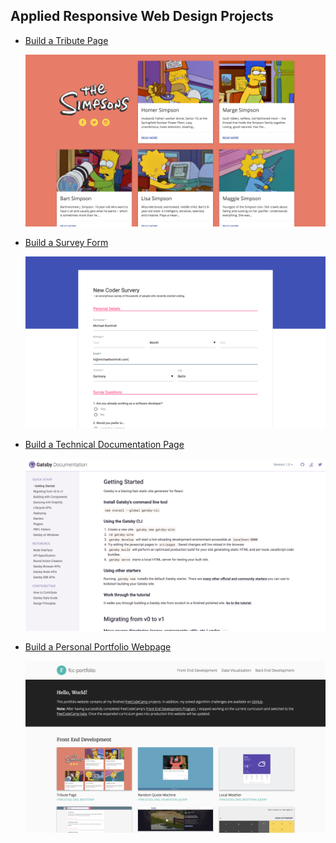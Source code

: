 ## Applied Responsive Web Design Projects

* [Build a Tribute Page](https://bomholtm.github.io/fcc/applied_responsive_web_design_projects/tribute_page)

  [![](../_assets/README/tribute_page.png)](https://bomholtm.github.io/fcc/applied_responsive_web_design_projects/tribute_page)

* [Build a Survey Form](https://bomholtm.github.io/fcc/applied_responsive_web_design_projects/survey_form)

  [![](../_assets/README/survey_form.png)](https://bomholtm.github.io/fcc/applied_responsive_web_design_projects/survey_form)

* [Build a Technical Documentation Page](https://bomholtm.github.io/fcc/applied_responsive_web_design_projects/documentation_page)

  [![](../_assets/README/documentation_page.png)](https://bomholtm.github.io/fcc/applied_responsive_web_design_projects/documentation_page)

* [Build a Personal Portfolio Webpage](https://bomholtm.github.io/fcc/applied_responsive_web_design_projects/personal_portfolio)

  [![](../_assets/README/personal_portfolio.png)](https://bomholtm.github.io/fcc/applied_responsive_web_design_projects/personal_portfolio)
